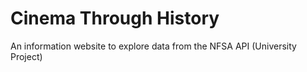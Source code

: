 # Cinema Through History
An information website to explore data from the NFSA API (University Project)
